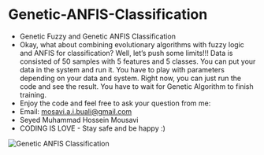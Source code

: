 # Genetic-ANFIS-Classification
- Genetic Fuzzy and Genetic ANFIS Classification
- Okay, what about combining evolutionary algorithms with fuzzy logic and ANFIS for classification? Well, let’s push some limits!!! Data is consisted of 50 samples with 5 features and 5 classes. You can put your data in the system and run it. You have to play with parameters depending on your data and system. Right now, you can just run the code and see the result. You have to wait for Genetic Algorithm to finish training.
- Enjoy the code and feel free to ask your question from me:
- Email: mosavi.a.i.buali@gmail.com
- Seyed Muhammad Hossein Mousavi
- CODING IS LOVE - Stay safe and be happy :)
  
![Genetic ANFIS Classification](https://user-images.githubusercontent.com/11339420/148290421-8a23fd8c-c65d-482d-91a8-d600e89b7733.JPG)

